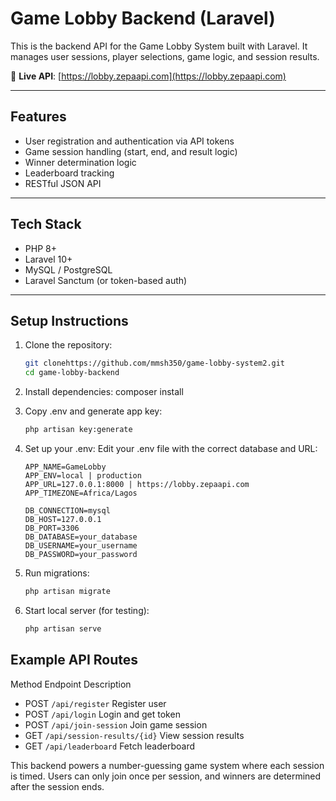 # Game Lobby Backend (Laravel)

This is the backend API for the Game Lobby System built with Laravel. It manages user sessions, player selections, game logic, and session results.

🔗 **Live API**: [https://lobby.zepaapi.com](https://lobby.zepaapi.com)

---

## Features

-   User registration and authentication via API tokens
-   Game session handling (start, end, and result logic)
-   Winner determination logic
-   Leaderboard tracking
-   RESTful JSON API

---

## Tech Stack

-   PHP 8+
-   Laravel 10+
-   MySQL / PostgreSQL
-   Laravel Sanctum (or token-based auth)

---

## Setup Instructions

1.  Clone the repository:
    ```bash
    git clonehttps://github.com/mmsh350/game-lobby-system2.git
    cd game-lobby-backend
    ```
2.  Install dependencies:
    composer install
3.  Copy .env and generate app key:
    ```bash cp .env.example .env
    php artisan key:generate
    ```
4.  Set up your .env:
    Edit your .env file with the correct database and URL:

        APP_NAME=GameLobby
        APP_ENV=local | production
        APP_URL=127.0.0.1:8000 | https://lobby.zepaapi.com
        APP_TIMEZONE=Africa/Lagos

        DB_CONNECTION=mysql
        DB_HOST=127.0.0.1
        DB_PORT=3306
        DB_DATABASE=your_database
        DB_USERNAME=your_username
        DB_PASSWORD=your_password

5.  Run migrations:

    ```bash
    php artisan migrate
    ```

6.  Start local server (for testing):

    ```bash
    php artisan serve
    ```

## Example API Routes

Method Endpoint Description

-   POST `/api/register` Register user
-   POST `/api/login` Login and get token
-   POST `/api/join-session` Join game session
-   GET `/api/session-results/{id}` View session results
-   GET `/api/leaderboard` Fetch leaderboard

This backend powers a number-guessing game system where each session is timed. Users can only join once per session, and winners are determined after the session ends.
